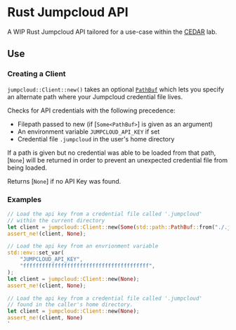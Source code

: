 # Rust Jumpcloud API

A WIP Rust Jumpcloud API tailored for a use-case within the [CEDAR](https://uwyo.edu/cedar) lab.

## Use

### Creating a Client

`jumpcloud::Client::new()` takes an optional [`PathBuf`](std::path::PathBuf) which
lets you specify an alternate path where your Jumpcloud credential
file lives.

Checks for API credentials with the following precedence:
- Filepath passed to new (if [`Some<PathBuf>`] is given as an argument)
- An environment variable `JUMPCLOUD_API_KEY` if set
- Credential file `.jumpcloud` in the user's home directory

If a path is given but no credential was able to be loaded from that path,
[`None`] will be returned in order to prevent an unexpected credential file from
being loaded.

Returns [`None`] if no API Key was found.

### Examples

```Rust
// Load the api key from a credential file called '.jumpcloud'
// within the current directory
let client = jumpcloud::Client::new(Some(std::path::PathBuf::from("./.jumpcloud")));
assert_ne!(client, None);
```


```Rust
// Load the api key from an envrionment variable
std::env::set_var(
	"JUMPCLOUD_API_KEY",
	"ffffffffffffffffffffffffffffffffffffffff",
);
let client = jumpcloud::Client::new(None);
assert_ne!(client, None);
```


```Rust
// Load the api key from a credential file called '.jumpcloud'
// found in the caller's home directory.
let client = jumpcloud::Client::new(None);
assert_ne!(client, None)
`
